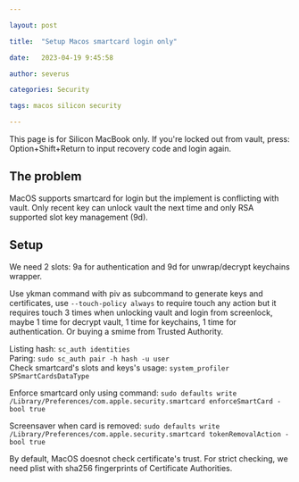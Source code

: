 ```yaml
---

layout: post

title:  "Setup Macos smartcard login only"

date:   2023-04-19 9:45:58

author: severus

categories: Security

tags: macos silicon security

---
```


This page is for Silicon MacBook only. If you're locked out from vault, press: Option+Shift+Return to input recovery code and login again.

## The problem
MacOS supports smartcard for login but the implement is conflicting with vault. Only recent key can unlock vault the next time and only RSA supported slot key management (9d).

## Setup
We need 2 slots: 9a for authentication and 9d for unwrap/decrypt keychains wrapper.

Use ykman command with piv as subcommand to generate keys and certificates, use `--touch-policy always` to require touch any action but it requires touch 3 times when unlocking vault and login from screenlock, maybe 1 time for decrypt vault, 1 time for keychains, 1 time for authentication. Or buying a smime from Trusted Authority.

Listing hash: `sc_auth identities`  
Paring: `sudo sc_auth pair -h hash -u user`  
Check smartcard's slots and keys's usage: `system_profiler SPSmartCardsDataType`  

Enforce smartcard only using command: `sudo defaults write /Library/Preferences/com.apple.security.smartcard enforceSmartCard -bool true`

Screensaver when card is removed: `sudo defaults write /Library/Preferences/com.apple.security.smartcard tokenRemovalAction -bool true`

By default, MacOS doesnot check certificate's trust. For strict checking, we need plist with sha256 fingerprints of Certificate Authorities.
